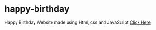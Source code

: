 # happy-birthday
Happy Birthday Website made using Html, css and JavaScript
<a href="https://programmersalman.me/happy-birthday/?name=Fizza" target="blank">Click Here</a>
